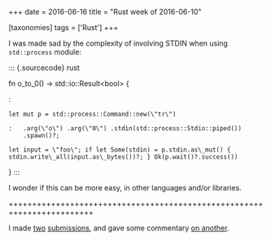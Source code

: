 +++
date = 2016-06-16
title = "Rust week of 2016-06-10"

[taxonomies]
tags = ['Rust']
+++

I was made sad by the complexity of involving STDIN when using
`std::process` module:

::: {.sourcecode}
rust

fn o\_to\_0() -\> std::io::Result\<bool\> {

:

    let mut p = std::process::Command::new(\"tr\")

    :   .arg(\"o\") .arg(\"0\") .stdin(std::process::Stdio::piped())
        .spawn()?;

    let input = \"foo\"; if let Some(stdin) = p.stdin.as\_mut() {
    stdin.write\_all(input.as\_bytes())?; } Ok(p.wait()?.success())

}
:::

I wonder if this can be more easy, in other languages and/or libraries.

++++++++++++++++++++++++++++++++++++++++++++++++++++++++++++++++++++++++

I made [two][] [submissions], and gave some commentary [on another].

  [two]: https://github.com/uutils/coreutils/pull/899
  [submissions]: https://github.com/rust-lang/rust/pull/34314
  [on another]: https://github.com/rust-lang/rust/pull/34114
